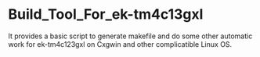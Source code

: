 # Build_Tool_For_ek-tm4c13gxl
It provides a basic script to generate makefile and do some other automatic work for ek-tm4c123gxl on Cxgwin and other complicatible Linux OS.
